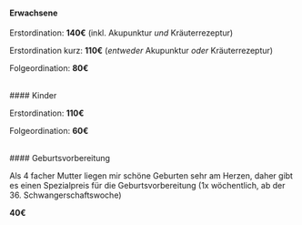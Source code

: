#### Erwachsene

Erstordination: **140€** (inkl. Akupunktur *und* Kräuterrezeptur)

Erstordination kurz: **110€** (*entweder* Akupunktur *oder* Kräuterrezeptur)

Folgeordination: **80€**

<br>
#### Kinder

Erstordination: **110€**

Folgeordination: **60€**

<br>
#### Geburtsvorbereitung

Als 4 facher Mutter liegen mir schöne Geburten sehr am Herzen, daher gibt es einen Spezialpreis für die Geburtsvorbereitung (1x wöchentlich, ab der  36. Schwangerschaftswoche)

**40€**
 
